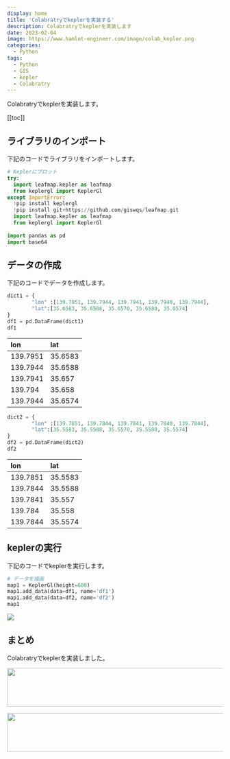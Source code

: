 ```yaml
---
display: home
title: 'Colabratryでkeplerを実装する'
description: Colabratryでkeplerを実装します
date: 2023-02-04
image: https://www.hamlet-engineer.com/image/colab_kepler.png
categories:
  - Python
tags:
  - Python
  - GIS
  - kepler
  - Colabratry
---
```

Colabratryでkeplerを実装します。

<!-- https://www.hamlet-engineer.com -->
<!-- ![](/image/ChordDiagram.png) -->

<!-- more -->

<ClientOnly>
  <CallInArticleAdsense />
</ClientOnly>

[[toc]]

## ライブラリのインポート
下記のコードでライブラリをインポートします。
```python
# Keplerにプロット
try:
  import leafmap.kepler as leafmap
  from keplergl import KeplerGl
except ImportError:
  !pip install keplergl
  !pip install git+https://github.com/giswqs/leafmap.git
  import leafmap.kepler as leafmap
  from keplergl import KeplerGl
  
import pandas as pd
import base64
```

## データの作成
下記のコードでデータを作成します。

```python
dict1 = {
        "lon" :[139.7951, 139.7944, 139.7941, 139.7940, 139.7944],
        "lat":[35.6583, 35.6588, 35.6570, 35.6580, 35.6574]
}
df1 = pd.DataFrame(dict1)
df1
```

|lon|lat|
|:----|:----|
|139.7951|35.6583|
|139.7944|35.6588|
|139.7941|35.657|
|139.794|35.658|
|139.7944|35.6574|

```python
dict2 = {
        "lon" :[139.7851, 139.7844, 139.7841, 139.7840, 139.7844],
        "lat":[35.5583, 35.5588, 35.5570, 35.5580, 35.5574]
}
df2 = pd.DataFrame(dict2)
df2
```

|lon|lat|
|:----|:----|
|139.7851|35.5583|
|139.7844|35.5588|
|139.7841|35.557|
|139.784|35.558|
|139.7844|35.5574|

## keplerの実行
下記のコードでkeplerを実行します。

```python
# データを描画
map1 = KeplerGl(height=600)
map1.add_data(data=df1, name='df1')
map1.add_data(data=df2, name='df2')
map1
```

![](./image/colab_kepler.png)

## まとめ
Colabratryでkeplerを実装しました。

<ClientOnly>
  <CallInArticleAdsense />
</ClientOnly>

<!-- TechAcademy -->
<a href="//af.moshimo.com/af/c/click?a_id=2604050&p_id=1555&pc_id=2816&pl_id=29835&guid=ON" rel="nofollow" referrerpolicy="no-referrer-when-downgrade"><img src="//image.moshimo.com/af-img/0866/000000029835.jpg" width="728" height="90" style="border:none;"></a><img src="//i.moshimo.com/af/i/impression?a_id=2604050&p_id=1555&pc_id=2816&pl_id=29835" width="1" height="1" style="border:none;">

<!-- テックキャンプ -->
<a href="//af.moshimo.com/af/c/click?a_id=2641145&p_id=1770&pc_id=3386&pl_id=25847&guid=ON" rel="nofollow" referrerpolicy="no-referrer-when-downgrade"><img src="//image.moshimo.com/af-img/1115/000000025847.png" width="728" height="90" style="border:none;"></a><img src="//i.moshimo.com/af/i/impression?a_id=2641145&p_id=1770&pc_id=3386&pl_id=25847" width="1" height="1" style="border:none;">